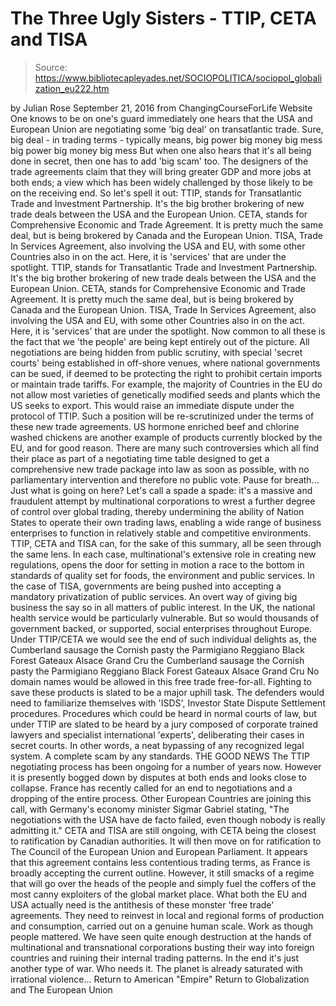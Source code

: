 # The Three Ugly Sisters - TTIP, CETA and TISA

> Source: https://www.bibliotecapleyades.net/SOCIOPOLITICA/sociopol_globalization_eu222.htm

by Julian Rose September 21, 2016
from ChangingCourseForLife Website
One knows to be on one's guard immediately one hears that the USA and European Union are negotiating some 'big deal' on transatlantic trade.
Sure, big deal - in trading terms - typically means,
big power big money big mess
big power
big money
big mess
But when one also hears that it's all being done in secret, then one has to add 'big scam' too. The designers of the trade agreements claim that they will bring greater GDP and more jobs at both ends; a view which has been widely challenged by those likely to be on the receiving end. So let's spell it out:
TTIP, stands for Transatlantic Trade and Investment Partnership. It's the big brother brokering of new trade deals between the USA and the European Union. CETA, stands for Comprehensive Economic and Trade Agreement. It is pretty much the same deal, but is being brokered by Canada and the European Union. TISA, Trade In Services Agreement, also involving the USA and EU, with some other Countries also in on the act. Here, it is 'services' that are under the spotlight.
TTIP, stands for Transatlantic Trade and Investment Partnership. It's the big brother brokering of new trade deals between the USA and the European Union.
CETA, stands for Comprehensive Economic and Trade Agreement. It is pretty much the same deal, but is being brokered by Canada and the European Union.
TISA, Trade In Services Agreement, also involving the USA and EU, with some other Countries also in on the act. Here, it is 'services' that are under the spotlight.
Now common to all these is the fact that we 'the people' are being kept entirely out of the picture.
All negotiations are being hidden from public scrutiny, with special 'secret courts' being established in off-shore venues, where national governments can be sued, if deemed to be protecting the right to prohibit certain imports or maintain trade tariffs. For example, the majority of Countries in the EU do not allow most varieties of genetically modified seeds and plants which the US seeks to export. This would raise an immediate dispute under the protocol of TTIP. Such a position will be re-scrutinized under the terms of these new trade agreements. US hormone enriched beef and chlorine washed chickens are another example of products currently blocked by the EU, and for good reason.
There are many such controversies which all find their place as part of a negotiating time table designed to get a comprehensive new trade package into law as soon as possible, with no parliamentary intervention and therefore no public vote. Pause for breath... Just what is going on here?
Let's call a spade a spade:
it's a massive and fraudulent attempt by multinational corporations to wrest a further degree of control over global trading, thereby undermining the ability of Nation States to operate their own trading laws, enabling a wide range of business enterprises to function in relatively stable and competitive environments.
TTIP, CETA and TISA can, for the sake of this summary, all be seen through the same lens.
In each case, multinational's extensive role in creating new regulations, opens the door for setting in motion a race to the bottom in standards of quality set for foods, the environment and public services. In the case of TISA, governments are being pushed into accepting a mandatory privatization of public services.
An overt way of giving big business the say so in all matters of public interest.
In the UK, the national health service would be particularly vulnerable. But so would thousands of government backed, or supported, social enterprises throughout Europe. Under TTIP/CETA we would see the end of such individual delights as,
the Cumberland sausage the Cornish pasty the Parmigiano Reggiano Black Forest Gateaux Alsace Grand Cru
the Cumberland sausage
the Cornish pasty
the Parmigiano Reggiano
Black Forest Gateaux
Alsace Grand Cru
No domain names would be allowed in this free trade free-for-all. Fighting to save these products is slated to be a major uphill task. The defenders would need to familiarize themselves with 'ISDS', Investor State Dispute Settlement procedures.
Procedures which could be heard in normal courts of law, but under TTIP are slated to be heard by a jury composed of corporate trained lawyers and specialist international 'experts', deliberating their cases in secret courts.
In other words, a neat bypassing of any recognized legal system.
A complete scam by any standards.
THE GOOD NEWS The TTIP negotiating process has been ongoing for a number of years now.
However it is presently bogged down by disputes at both ends and looks close to collapse. France has recently called for an end to negotiations and a dropping of the entire process.
Other European Countries are joining this call, with Germany's economy minister Sigmar Gabriel stating,
"The negotiations with the USA have de facto failed, even though nobody is really admitting it."
CETA and TISA are still ongoing, with CETA being the closest to ratification by Canadian authorities.
It will then move on for ratification to The Council of the European Union and European Parliament. It appears that this agreement contains less contentious trading terms, as France is broadly accepting the current outline.
However, it still smacks of a regime that will go over the heads of the people and simply fuel the coffers of the most canny exploiters of the global market place. What both the EU and USA actually need is the antithesis of these monster 'free trade' agreements. They need to reinvest in local and regional forms of production and consumption, carried out on a genuine human scale. Work as though people mattered.
We have seen quite enough destruction at the hands of multinational and transnational corporations busting their way into foreign countries and ruining their internal trading patterns. In the end it's just another type of war. Who needs it.
The planet is already saturated with irrational violence...
Return to American "Empire"
Return to Globalization and The European Union
